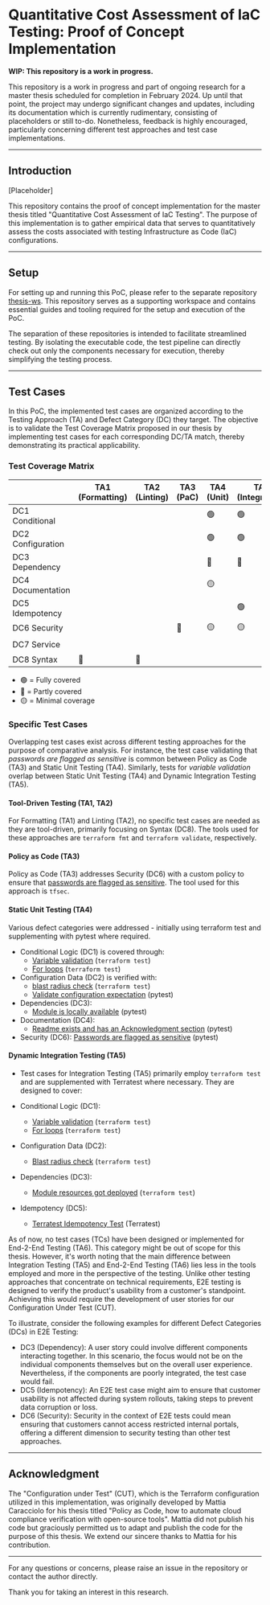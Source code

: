 # Quantitative Cost Assessment of IaC Testing: Proof of Concept Implementation

**WIP: This repository is a work in progress.**

This repository is a work in progress and part of ongoing research for a master thesis scheduled for completion in February 2024.
Up until that point, the project may undergo significant changes and updates, including its documentation which is currently rudimentary, consisting of placeholders or still to-do.
Nonetheless, feedback is highly encouraged, particularly concerning different test approaches and test case implementations.

---

## Introduction

[Placeholder]

This repository contains the proof of concept implementation for the master thesis titled "Quantitative Cost Assessment of IaC Testing". The purpose of this implementation is to gather empirical data that serves to quantitatively assess the costs associated with testing Infrastructure as Code (IaC) configurations. 

---

## Setup

For setting up and running this PoC, please refer to the separate repository [thesis-ws](https://github.com/fex01/thesis-ws). This repository serves as a supporting workspace and contains essential guides and tooling required for the setup and execution of the PoC.

The separation of these repositories is intended to facilitate streamlined testing. By isolating the executable code, the test pipeline can directly check out only the components necessary for execution, thereby simplifying the testing process.

---

## Test Cases

In this PoC, the implemented test cases are organized according to the Testing Approach (TA) and Defect Category (DC) they target. The objective is to validate the Test Coverage Matrix proposed in our thesis by implementing test cases for each corresponding DC/TA match, thereby demonstrating its practical applicability.

### Test Coverage Matrix

|                     | TA1 (Formatting) | TA2 (Linting) | TA3 (PaC) | TA4 (Unit) | TA5 (Integration) | TA6 (E2E) |
|---------------------|------------------|---------------|-----------|------------|-------------------|-----------|
| DC1 Conditional     |                  |               |           | 🟢         | 🟢                |           |
| DC2 Configuration   |                  |               |           | 🟢         | 🟢                 |            |
| DC3 Dependency      |                  |               |           | 🔵         | 🔵                | 🔵         |
| DC4 Documentation   |                  |               |           | 🟡         |                   |           |
| DC5 Idempotency     |                  |               |           |            | 🟢                | 🟢         |
| DC6 Security        |                  |               | 🔵        | 🟡         | 🟡                | 🔵         |
| DC7 Service         |                  |               |           |            |                   | 🟢         |
| DC8 Syntax          | 🔵               | 🔵           |           |            |                   |           |

- 🟢 = Fully covered
- 🔵 = Partly covered
- 🟡 = Minimal coverage

### Specific Test Cases

Overlapping test cases exist across different testing approaches for the purpose of comparative analysis. For instance, the test case validating that _passwords are flagged as sensitive_ is common between Policy as Code (TA3) and Static Unit Testing (TA4). Similarly, tests for _variable validation_ overlap between Static Unit Testing (TA4) and Dynamic Integration Testing (TA5).

#### Tool-Driven Testing (TA1, TA2)

For Formatting (TA1) and Linting (TA2), no specific test cases are needed as they are tool-driven, primarily focusing on Syntax (DC8). The tools used for these approaches are `terraform fmt` and `terraform validate`, respectively.

#### Policy as Code (TA3)

Policy as Code (TA3) addresses Security (DC6) with a custom policy to ensure that [passwords are flagged as sensitive](https://github.com/fex01/thesis-tf/blob/main/tfsec/dc6_tc1_ta3_tfchecks.yaml). The tool used for this approach is `tfsec`.

#### Static Unit Testing (TA4)

Various defect categories were addressed - initially using terraform test and supplementing with pytest where required.

- Conditional Logic (DC1) is covered through:
  - [Variable validation](https://github.com/fex01/thesis-tf/blob/main/tests/dc1_tc1_ta4.tftest.hcl) (`terraform test`)
  - [For loops](https://github.com/fex01/thesis-tf/blob/main/tests/dc1_tc2_ta4.tftest.hcl) (`terraform test`)
- Configuration Data (DC2) is verified with:
  - [blast radius check](https://github.com/fex01/thesis-tf/blob/main/tests/dc2_tc1_ta4.tftest.hcl) (`terraform test`)
  - [Validate configuration expectation](https://github.com/fex01/thesis-tf/blob/main/pytest/test_dc2_tc2_ta4.py) (pytest)
- Dependencies (DC3):
  - [Module is locally available](https://github.com/fex01/thesis-tf/blob/main/pytest/test_dc3_tc1_ta4.py) (pytest)
- Documentation (DC4):
  - [Readme exists and has an Acknowledgment section](https://github.com/fex01/thesis-tf/blob/main/pytest/test_dc4_tc1_ta4.py) (pytest)
- Security (DC6): [Passwords are flagged as sensitive](https://github.com/fex01/thesis-tf/blob/main/pytest/test_dc6_tc1_ta4.py) (pytest)

#### Dynamic Integration Testing (TA5)

- Test cases for Integration Testing (TA5) primarily employ `terraform test` and are supplemented with Terratest where necessary. They are designed to cover:

- Conditional Logic (DC1):
  - [Variable validation](https://github.com/fex01/thesis-tf/blob/main/tests/dc1_tc1_ta5.tftest.hcl) (`terraform test`)
  - [For loops](https://github.com/fex01/thesis-tf/blob/main/tests/dc1_tc2_ta5.tftest.hcl) (`terraform test`)
- Configuration Data (DC2):
  - [Blast radius check](https://github.com/fex01/thesis-tf/blob/main/tests/dc2_tc1_ta5.tftest.hcl) (`terraform test`)
- Dependencies (DC3):
  - [Module resources got deployed](https://github.com/fex01/thesis-tf/blob/main/tests/dc3_tc1_ta5.tftest.hcl) (`terraform test`)
- Idempotency (DC5):
  - [Terratest Idempotency Test](https://github.com/fex01/thesis-tf/blob/main/terratest/dc5_tc1_ta5_test.go) (Terratest)

As of now, no test cases (TCs) have been designed or implemented for End-2-End Testing (TA6). This category might be out of scope for this thesis. 
However, it's worth noting that the main difference between Integration Testing (TA5) and End-2-End Testing (TA6) lies less in the tools employed and more in the perspective of the testing. 
Unlike other testing approaches that concentrate on technical requirements, E2E testing is designed to verify the product's usability from a customer's standpoint. 
Achieving this would require the development of user stories for our Configuration Under Test (CUT).

To illustrate, consider the following examples for different Defect Categories (DCs) in E2E Testing:

- DC3 (Dependency): A user story could involve different components interacting together. In this scenario, the focus would not be on the individual components themselves but on the overall user experience. Nevertheless, if the components are poorly integrated, the test case would fail.
- DC5 (Idempotency): An E2E test case might aim to ensure that customer usability is not affected during system rollouts, taking steps to prevent data corruption or loss.
- DC6 (Security): Security in the context of E2E tests could mean ensuring that customers cannot access restricted internal portals, offering a different dimension to security testing than other test approaches.

---

## Acknowledgment

The "Configuration under Test" (CUT), which is the Terraform configuration utilized in this implementation, was originally developed by Mattia Caracciolo for his thesis titled "Policy as Code, how to automate cloud compliance verification with open-source tools".
Mattia did not publish his code but graciously permitted us to adapt and publish the code for the purpose of this thesis.
We extend our sincere thanks to Mattia for his contribution.

---

For any questions or concerns, please raise an issue in the repository or contact the author directly.

Thank you for taking an interest in this research.
